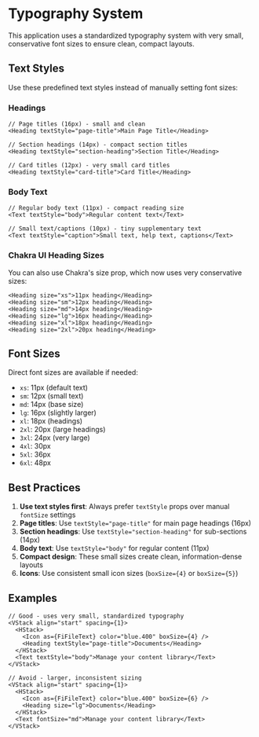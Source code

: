 # Typography System

This application uses a standardized typography system with very small, conservative font sizes to ensure clean, compact layouts.

## Text Styles

Use these predefined text styles instead of manually setting font sizes:

### Headings

```tsx
// Page titles (16px) - small and clean
<Heading textStyle="page-title">Main Page Title</Heading>

// Section headings (14px) - compact section titles
<Heading textStyle="section-heading">Section Title</Heading>

// Card titles (12px) - very small card titles
<Heading textStyle="card-title">Card Title</Heading>
```

### Body Text

```tsx
// Regular body text (11px) - compact reading size
<Text textStyle="body">Regular content text</Text>

// Small text/captions (10px) - tiny supplementary text
<Text textStyle="caption">Small text, help text, captions</Text>
```

### Chakra UI Heading Sizes

You can also use Chakra's size prop, which now uses very conservative sizes:

```tsx
<Heading size="xs">11px heading</Heading>
<Heading size="sm">12px heading</Heading>
<Heading size="md">14px heading</Heading>
<Heading size="lg">16px heading</Heading>
<Heading size="xl">18px heading</Heading>
<Heading size="2xl">20px heading</Heading>
```

## Font Sizes

Direct font sizes are available if needed:

- `xs`: 11px (default text)
- `sm`: 12px (small text)
- `md`: 14px (base size)
- `lg`: 16px (slightly larger)
- `xl`: 18px (headings)
- `2xl`: 20px (large headings)
- `3xl`: 24px (very large)
- `4xl`: 30px
- `5xl`: 36px
- `6xl`: 48px

## Best Practices

1. **Use text styles first**: Always prefer `textStyle` props over manual `fontSize` settings
2. **Page titles**: Use `textStyle="page-title"` for main page headings (16px)
3. **Section headings**: Use `textStyle="section-heading"` for sub-sections (14px)
4. **Body text**: Use `textStyle="body"` for regular content (11px)
5. **Compact design**: These small sizes create clean, information-dense layouts
6. **Icons**: Use consistent small icon sizes (`boxSize={4}` or `boxSize={5}`)

## Examples

```tsx
// Good - uses very small, standardized typography
<VStack align="start" spacing={1}>
  <HStack>
    <Icon as={FiFileText} color="blue.400" boxSize={4} />
    <Heading textStyle="page-title">Documents</Heading>
  </HStack>
  <Text textStyle="body">Manage your content library</Text>
</VStack>

// Avoid - larger, inconsistent sizing
<VStack align="start" spacing={1}>
  <HStack>
    <Icon as={FiFileText} color="blue.400" boxSize={6} />
    <Heading size="lg">Documents</Heading>
  </HStack>
  <Text fontSize="md">Manage your content library</Text>
</VStack>
``` 